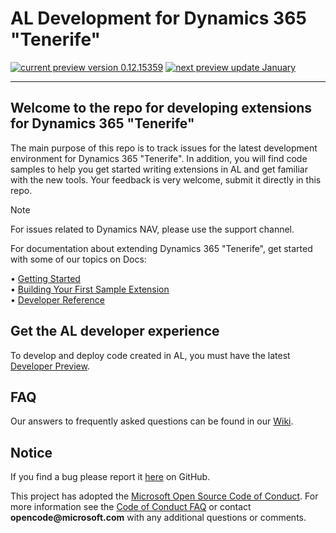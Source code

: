 ﻿
# AL Development for Dynamics 365 "Tenerife"
 <!-- [![Released version](https://img.shields.io/badge/Release_version-0.12.15355-green.svg?style=flat-square)](https://mbs.microsoft.com/partnersource/global/deployment/downloads/product-releases/msdnav2018download) -->
 [![current preview version 0.12.15359](https://img.shields.io/badge/Current_Preview_Version-0.12.15359-orange.svg?style=flat-square)](https://github.com/Microsoft/AL/milestone/12) [![next preview update January](https://img.shields.io/badge/Next_Preview_Update-January_Update-blue.svg?style=flat-square)](https://github.com/Microsoft/AL/milestone/13)

---

## Welcome to the repo for developing extensions for Dynamics 365 "Tenerife"
The main purpose of this repo is to track issues for the latest development environment for Dynamics 365 "Tenerife". In addition, you will find code samples to help you get started writing extensions in AL and get familiar with the new tools. Your feedback is very welcome, submit it directly in this repo.

> [!NOTE]  
> For issues related to Dynamics NAV, please use the support channel.

For documentation about extending Dynamics 365 "Tenerife", get started with some of our topics on Docs: 

•	[Getting Started](https://docs.microsoft.com/en-us/dynamics-nav/developer/devenv-get-started)   
•	[Building Your First Sample Extension](https://docs.microsoft.com/en-us/dynamics-nav/developer/devenv-extension-example)  
•	[Developer Reference](https://docs.microsoft.com/en-us/dynamics-nav/)  

## Get the AL developer experience
To develop and deploy code created in AL, you must have the latest [Developer Preview](https://aka.ms/navdeveloperpreview).

## FAQ
Our answers to frequently asked questions can be found in our [Wiki](https://github.com/Microsoft/AL/wiki/Frequently-Asked-Questions).

## Notice
If you find a bug please report it [here](https://github.com/Microsoft/AL/issues/new) on GitHub.

This project has adopted the [Microsoft Open Source Code of Conduct](https://opensource.microsoft.com/codeofconduct/). For more information see the [Code of Conduct FAQ](https://opensource.microsoft.com/codeofconduct/faq/) or contact __opencode@microsoft.com__ with any additional questions or comments.
